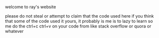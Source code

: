 welcome to ray's website

please do not steal or attempt to claim that the code used here
if you think that some of the code used it yours, it probably is
me is to lazy to learn so me do the ctrl+c ctrl+v on your code
from like stack overflow or quora or whatever
